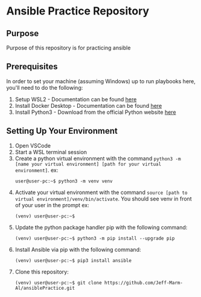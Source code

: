 # Ansible Practice Repository

## Purpose
Purpose of this repository is for practicing ansible

## Prerequisites
In order to set your machine (assuming Windows) up to run playbooks here, you'll need to do the following:
1. Setup WSL2 - Documentation can be found [here](https://learn.microsoft.com/en-us/windows/wsl/install)
2. Install Docker Desktop - Documentation can be found [here](https://docs.docker.com/desktop/setup/install/windows-install/)
3. Install Python3 - Download from the official Python website [here](https://www.python.org/downloads/)

## Setting Up Your Environment
1. Open VSCode
2. Start a WSL terminal session
3. Create a python virtual environment with the command `python3 -m [name your virtual environment] [path for your virtual environment]`. ex:
    ```
    user@user-pc:~$ python3 -m venv venv
    ```
4. Activate your virtual environment with the command `source [path to virtual environment]/venv/bin/activate`. You should see venv in front of your user in the prompt ex:
    ```
    (venv) user@user-pc:~$
    ```
5. Update the python package handler pip with the following command:
    ```
    (venv) user@user-pc:~$ python3 -m pip install --upgrade pip
    ```
6. Install Ansible via pip with the following command:
    ```
    (venv) user@user-pc:~$ pip3 install ansible
    ```
7. Clone this repository:
    ```
    (venv) user@user-pc:~$ git clone https://github.com/Jeff-Marm-Al/ansiblePractice.git
    ```